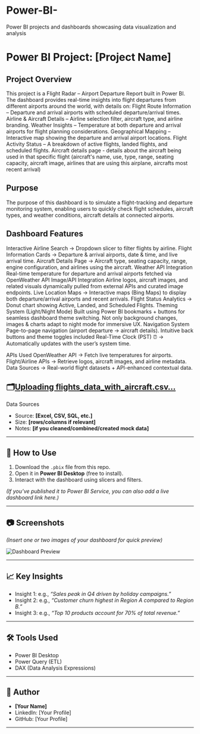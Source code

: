 # Power-BI-
Power BI projects and dashboards showcasing data visualization and analysis
# Power BI Project: [Project Name]

##  Project Overview
This project is a Flight Radar – Airport Departure Report built in Power BI.
The dashboard provides real-time insights into flight departures from different airports around the world, with details on:
 Flight Route Information – Departure and arrival airports with scheduled departure/arrival times.
 Airline & Aircraft Details – Airline selection filter, aircraft type, and airline branding.
 Weather Insights – Temperature at both departure and arrival airports for flight planning considerations.
 Geographical Mapping – Interactive map showing the departure and arrival airport locations.
 Flight Activity Status – A breakdown of active flights, landed flights, and scheduled flights.
 Aircraft details page - details about the aircraft being used in that specific flight (aircraft's name, use, type, range, seating capacity, aircraft image, airlines that are using this airplane, aircrafts most recent arrival) 
 
## Purpose
The purpose of this dashboard is to simulate a flight-tracking and departure monitoring system, enabling users to quickly check flight schedules, aircraft types, and weather conditions, aircraft details at connected airports.

##  Dashboard Features
Interactive Airline Search → Dropdown slicer to filter flights by airline.
Flight Information Cards → Departure & arrival airports, date & time, and live arrival time.
Aircraft Details Page → Aircraft type, seating capacity, range, engine configuration, and airlines using the aircraft.
Weather API Integration 
Real-time temperature for departure and arrival airports fetched via OpenWeather API
Image/API Integration 
Airline logos, aircraft images, and related visuals dynamically pulled from external APIs and curated image endpoints.
Live Location Maps → Interactive maps (Bing Maps) to display both departure/arrival airports and recent arrivals.
Flight Status Analytics → Donut chart showing Active, Landed, and Scheduled Flights.
Theming System (Light/Night Mode) 
Built using Power BI bookmarks + buttons for seamless dashboard theme switching.
Not only background changes, images & charts adapt to night mode for immersive UX.
Navigation System
Page-to-page navigation (airport departure → aircraft details).
Intuitive back buttons and theme toggles included
Real-Time Clock (PST) ⏰ → Automatically updates with the user’s system time.


APIs Used
OpenWeather API → Fetch live temperatures for airports.
Flight/Airline APIs → Retrieve logos, aircraft images, and airline metadata.
Data Sources → Real-world flight datasets + API-enhanced contextual data.



## 🗂️[Uploading flights_data_with_aircraft.csv…]()
 Data Sources
- Source: **[Excel, CSV, SQL, etc.]**  
- Size: **[rows/columns if relevant]**  
- Notes: **[if you cleaned/combined/created mock data]**

---

## 🚀 How to Use
1. Download the `.pbix` file from this repo.  
2. Open it in **Power BI Desktop** (free to install).  
3. Interact with the dashboard using slicers and filters.  

*(If you’ve published it to Power BI Service, you can also add a live dashboard link here.)*  

---

## 📷 Screenshots
*(Insert one or two images of your dashboard for quick preview)*  

![Dashboard Preview](screenshot.png)

---

## 📈 Key Insights
- Insight 1: e.g., *“Sales peak in Q4 driven by holiday campaigns.”*  
- Insight 2: e.g., *“Customer churn highest in Region A compared to Region B.”*  
- Insight 3: e.g., *“Top 10 products account for 70% of total revenue.”*  

---

## 🛠️ Tools Used
- Power BI Desktop  
- Power Query (ETL)  
- DAX (Data Analysis Expressions)  

---

## 👤 Author
- **[Your Name]**  
- LinkedIn: [Your Profile]  
- GitHub: [Your Profile]  

---
